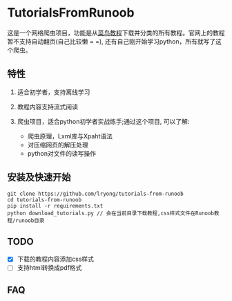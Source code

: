 TutorialsFromRunoob
===================

这是一个网络爬虫项目，功能是从[菜鸟教程](http://www.runoob.com)下载并分类的所有教程。官网上的教程暂不支持自动翻页(自己比较懒 = =), 还有自己刚开始学习python，所有就写了这个爬虫。

## 特性 ##

1. 适合初学者，支持离线学习
2. 教程内容支持流式阅读
3. 爬虫项目，适合python初学者实战练手;通过这个项目, 可以了解:

   - 爬虫原理，Lxml库与Xpaht语法
   - 对压缩网页的解压处理
   - python对文件的读写操作

## 安装及快速开始 ##

``` shell
git clone https://github.com/lryong/tutorials-from-runoob
cd tutorials-from-runoob
pip install -r requirements.txt
python download_tutorials.py // 会在当前目录下载教程,css样式文件在Runoob教程/runoob目录
```

## TODO ##

- [x] 下载的教程内容添加css样式
- [ ] 支持html转换成pdf格式

## FAQ ##

